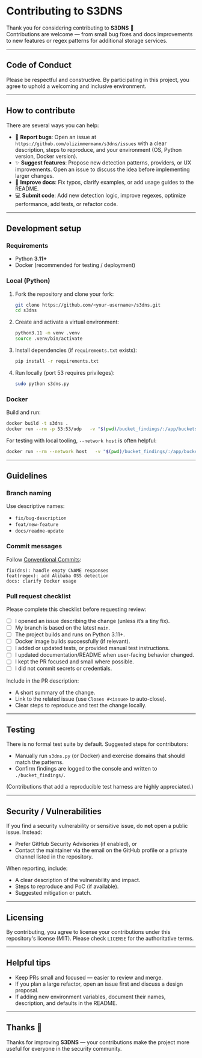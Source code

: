 # Contributing to S3DNS

Thank you for considering contributing to **S3DNS** 🚀  
Contributions are welcome — from small bug fixes and docs improvements to new features or regex patterns for additional storage services.

---

## Code of Conduct
Please be respectful and constructive. By participating in this project, you agree to uphold a welcoming and inclusive environment.

---

## How to contribute
There are several ways you can help:

- 🐛 **Report bugs**: Open an issue at `https://github.com/olizimmermann/s3dns/issues` with a clear description, steps to reproduce, and your environment (OS, Python version, Docker version).  
- ✨ **Suggest features**: Propose new detection patterns, providers, or UX improvements. Open an issue to discuss the idea before implementing larger changes.  
- 📝 **Improve docs**: Fix typos, clarify examples, or add usage guides to the README.  
- 💻 **Submit code**: Add new detection logic, improve regexes, optimize performance, add tests, or refactor code.

---

## Development setup

### Requirements
- Python **3.11+**
- Docker (recommended for testing / deployment)

### Local (Python)
1. Fork the repository and clone your fork:
   ```bash
   git clone https://github.com/<your-username>/s3dns.git
   cd s3dns
   ```
2. Create and activate a virtual environment:
   ```bash
   python3.11 -m venv .venv
   source .venv/bin/activate
   ```
3. Install dependencies (if `requirements.txt` exists):
   ```bash
   pip install -r requirements.txt
   ```
4. Run locally (port 53 requires privileges):
   ```bash
   sudo python s3dns.py
   ```

### Docker
Build and run:
```bash
docker build -t s3dns .
docker run --rm -p 53:53/udp   -v "$(pwd)/bucket_findings/:/app/buckets/"   s3dns
```

For testing with local tooling, `--network host` is often helpful:
```bash
docker run --rm --network host   -v "$(pwd)/bucket_findings/:/app/buckets/"   s3dns
```

---

## Guidelines

### Branch naming
Use descriptive names:
- `fix/bug-description`
- `feat/new-feature`
- `docs/readme-update`

### Commit messages
Follow [Conventional Commits](https://www.conventionalcommits.org/):
```
fix(dns): handle empty CNAME responses
feat(regex): add Alibaba OSS detection
docs: clarify Docker usage
```

### Pull request checklist
Please complete this checklist before requesting review:

- [ ] I opened an issue describing the change (unless it’s a tiny fix).
- [ ] My branch is based on the latest `main`.
- [ ] The project builds and runs on Python 3.11+.
- [ ] Docker image builds successfully (if relevant).
- [ ] I added or updated tests, or provided manual test instructions.
- [ ] I updated documentation/README when user-facing behavior changed.
- [ ] I kept the PR focused and small where possible.
- [ ] I did not commit secrets or credentials.

Include in the PR description:
- A short summary of the change.
- Link to the related issue (use `Closes #<issue>` to auto-close).
- Clear steps to reproduce and test the change locally.


---

## Testing
There is no formal test suite by default. Suggested steps for contributors:

- Manually run `s3dns.py` (or Docker) and exercise domains that should match the patterns.
- Confirm findings are logged to the console and written to `./bucket_findings/`.

(Contributions that add a reproducible test harness are highly appreciated.)

---

## Security / Vulnerabilities
If you find a security vulnerability or sensitive issue, do **not** open a public issue. Instead:
- Prefer GitHub Security Advisories (if enabled), or
- Contact the maintainer via the email on the GitHub profile or a private channel listed in the repository.

When reporting, include:
- A clear description of the vulnerability and impact.
- Steps to reproduce and PoC (if available).
- Suggested mitigation or patch.

---

## Licensing
By contributing, you agree to license your contributions under this repository's license (MIT). Please check `LICENSE` for the authoritative terms.

---

## Helpful tips
- Keep PRs small and focused — easier to review and merge.
- If you plan a large refactor, open an issue first and discuss a design proposal.
- If adding new environment variables, document their names, description, and defaults in the README.

---

## Thanks 🙏
Thanks for improving **S3DNS** — your contributions make the project more useful for everyone in the security community.


